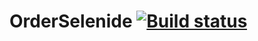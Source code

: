 # OrderSelenide [![Build status](https://ci.appveyor.com/api/projects/status/h03ikkubblwgfiik?svg=true)](https://ci.appveyor.com/project/NatashaBazunova/orderselenide)
